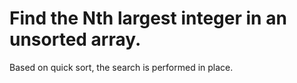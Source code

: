 # Find the Nth largest integer in an unsorted array.
Based on quick sort, the search is performed in place.
